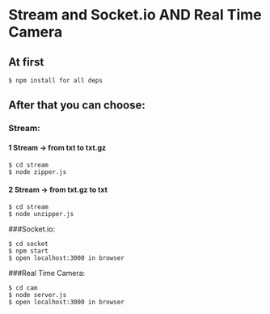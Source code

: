 # Stream and Socket.io AND Real Time Camera

## At first

```
$ npm install for all deps
```
## After that you can choose:

### Stream:
#### 1 Stream -> from txt to txt.gz
```
$ cd stream
$ node zipper.js
```
#### 2 Stream -> from txt.gz to txt
```
$ cd stream
$ node unzipper.js
```
###Socket.io:

```
$ cd socket
$ npm start
$ open localhost:3000 in browser
```
###Real Time Camera:

```
$ cd cam
$ node server.js
$ open localhost:3000 in browser
```
